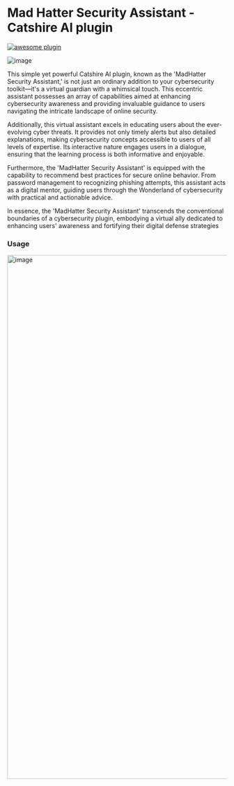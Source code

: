 # Mad Hatter Security Assistant - Catshire AI plugin

[![awesome plugin](https://custom-icon-badges.demolab.com/static/v1?label=&message=awesome+plugin&color=F4F4F5&style=for-the-badge&logo=cheshire_cat_black)](https://)


![image](https://github.com/ethanlacerenza/Mad-Hatter/assets/71321892/3fe38502-895b-4ab4-8a2d-54817422a3af)


This simple yet powerful Catshire AI plugin, known as the 'MadHatter Security Assistant,' is not just an ordinary addition to your cybersecurity toolkit—it's a virtual guardian with a whimsical touch. This eccentric assistant possesses an array of capabilities aimed at enhancing cybersecurity awareness and providing invaluable guidance to users navigating the intricate landscape of online security.


Additionally, this virtual assistant excels in educating users about the ever-evolving cyber threats. It provides not only timely alerts but also detailed explanations, making cybersecurity concepts accessible to users of all levels of expertise. Its interactive nature engages users in a dialogue, ensuring that the learning process is both informative and enjoyable.

Furthermore, the 'MadHatter Security Assistant' is equipped with the capability to recommend best practices for secure online behavior. From password management to recognizing phishing attempts, this assistant acts as a digital mentor, guiding users through the Wonderland of cybersecurity with practical and actionable advice.

In essence, the 'MadHatter Security Assistant' transcends the conventional boundaries of a cybersecurity plugin, embodying a virtual ally dedicated to enhancing users' awareness and fortifying their digital defense strategies

### Usage

<img width="1202" alt="image" src="https://github.com/ethanlacerenza/Mad-Hatter/assets/71321892/5e0ea6f9-cb4e-4537-9bb5-02016d8c53e2">

